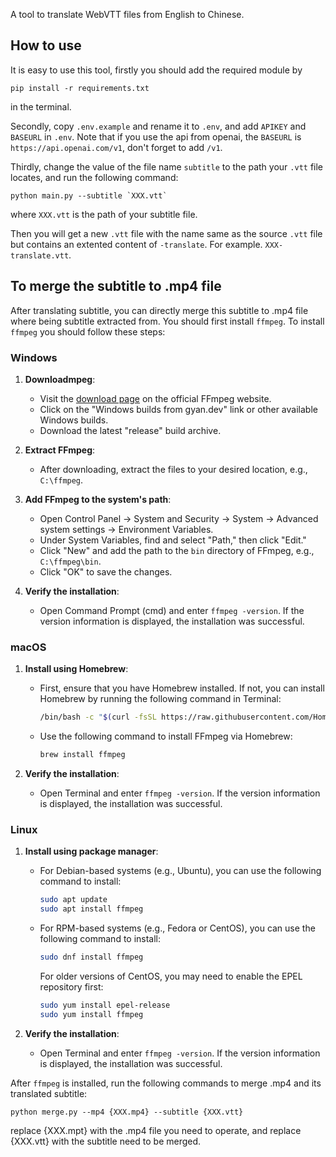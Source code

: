 A tool to translate WebVTT files from English to Chinese.

## How to use
It is easy to use this tool, firstly you should add the required module by
```
pip install -r requirements.txt
```
in the terminal.

Secondly, copy `.env.example` and rename it to `.env`, and add `APIKEY` and `BASEURL` in `.env`. Note that if you use the api from openai, the `BASEURL` is `https://api.openai.com/v1`, don't forget to add `/v1`.

Thirdly, change the value of the file name `subtitle` to the path your `.vtt` file locates, and run the following command:
```
python main.py --subtitle `XXX.vtt`
```
where `XXX.vtt` is the path of your subtitle file.

Then you will get a new `.vtt` file with the name same as the source `.vtt` file but contains an extented content of `-translate`. For example. `XXX-translate.vtt`.

## To merge the subtitle to .mp4 file
After translating subtitle, you can directly merge this subtitle to .mp4 file where being subtitle extracted from. You should first install `ffmpeg`. To install `ffmpeg` you should follow these steps:

### Windows

1. **Downloadmpeg**:
   - Visit the [download page](https://ffmpeg.org/download.html) on the official FFmpeg website.
   - Click on the "Windows builds from gyan.dev" link or other available Windows builds.
   - Download the latest "release" build archive.

2. **Extract FFmpeg**:
   - After downloading, extract the files to your desired location, e.g., `C:\ffmpeg`.

3. **Add FFmpeg to the system's path**:
   - Open Control Panel -> System and Security -> System -> Advanced system settings -> Environment Variables.
   - Under System Variables, find and select "Path," then click "Edit."
   - Click "New" and add the path to the `bin` directory of FFmpeg, e.g., `C:\ffmpeg\bin`.
   - Click "OK" to save the changes.

4. **Verify the installation**:
   - Open Command Prompt (cmd) and enter `ffmpeg -version`. If the version information is displayed, the installation was successful.

### macOS

1. **Install using Homebrew**:
   - First, ensure that you have Homebrew installed. If not, you can install Homebrew by running the following command in Terminal:
     ```bash
     /bin/bash -c "$(curl -fsSL https://raw.githubusercontent.com/Homebrew/install/HEAD/install.sh)"
     ```
   - Use the following command to install FFmpeg via Homebrew:
     ```bash
     brew install ffmpeg
     ```

2. **Verify the installation**:
   - Open Terminal and enter `ffmpeg -version`. If the version information is displayed, the installation was successful.

### Linux

1. **Install using package manager**:
   - For Debian-based systems (e.g., Ubuntu), you can use the following command to install:
     ```bash
     sudo apt update
     sudo apt install ffmpeg
     ```
   - For RPM-based systems (e.g., Fedora or CentOS), you can use the following command to install:
     ```bash
     sudo dnf install ffmpeg
     ```
     For older versions of CentOS, you may need to enable the EPEL repository first:
     ```bash
     sudo yum install epel-release
     sudo yum install ffmpeg
     ```

2. **Verify the installation**:
   - Open Terminal and enter `ffmpeg -version`. If the version information is displayed, the installation was successful.

After `ffmpeg` is installed, run the following commands to merge .mp4 and its translated subtitle:

```
python merge.py --mp4 {XXX.mp4} --subtitle {XXX.vtt}
```

replace {XXX.mpt} with the .mp4 file you need to operate, and replace {XXX.vtt} with the subtitle need to be merged. 